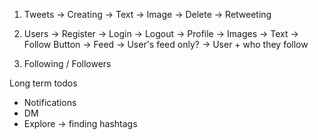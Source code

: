 1. Tweets
    -> Creating
        -> Text
        -> Image
    -> Delete
    -> Retweeting

2. Users
    -> Register
    -> Login
    -> Logout
    -> Profile
        -> Images
        -> Text
        -> Follow Button
    -> Feed
        -> User's feed only?
        -> User + who they follow

3. Following / Followers


Long term todos
- Notifications
- DM
- Explore -> finding hashtags